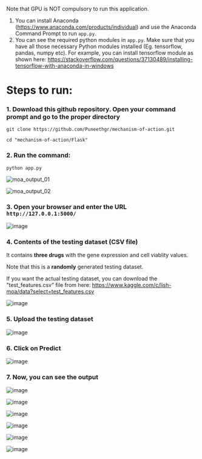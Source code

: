 Note that GPU is NOT compulsory to run this application.

1. You can install Anaconda (https://www.anaconda.com/products/individual) and use the Anaconda Command Prompt to run ```app.py```.
2. You can see the required python modules in ```app.py```. Make sure that you have all those necessary Python modules installed (Eg. tensorflow, pandas, numpy etc). For example, you can install tensorflow module as shown here: https://stackoverflow.com/questions/37130489/installing-tensorflow-with-anaconda-in-windows

# Steps to run:

### 1. Download this github repository. Open your command prompt and go to the proper directory 

``` git clone https://github.com/Puneethgr/mechanism-of-action.git ```

``` cd "mechanism-of-action/Flask" ```

### 2. Run the command:
``` python app.py ```

![moa_output_01](https://user-images.githubusercontent.com/36910708/124385746-a8611e00-dcf4-11eb-8549-be405f740376.JPG)

![moa_output_02](https://user-images.githubusercontent.com/36910708/124385754-abf4a500-dcf4-11eb-86fb-c98545f5cb1a.JPG)

### 3. Open your browser and enter the URL ``` http://127.0.0.1:5000/ ```

![image](https://user-images.githubusercontent.com/36910708/124385819-0130b680-dcf5-11eb-953b-431c14de0eb1.png)

### 4. Contents of the testing dataset (CSV file)

It contains **three drugs** with the gene expression and cell viablity values.

Note that this is a **randomly** generated testing dataset. 

If you want the actual testing dataset, you can download the "test_features.csv" file from here: https://www.kaggle.com/c/lish-moa/data?select=test_features.csv

![image](https://user-images.githubusercontent.com/36910708/125588170-5266f88e-970b-4538-b6b0-7dafe2cbff6d.png)

### 5. Upload the testing dataset

![image](https://user-images.githubusercontent.com/36910708/124385829-13aaf000-dcf5-11eb-97f2-017e6887f979.png)

### 6. Click on Predict

![image](https://user-images.githubusercontent.com/36910708/124385835-1d345800-dcf5-11eb-8dd3-59d519693032.png)

### 7. Now, you can see the output

![image](https://user-images.githubusercontent.com/36910708/125588907-2cef9a26-9efa-49b2-933d-dc723303ea69.png)

![image](https://user-images.githubusercontent.com/36910708/125589018-486acc87-cdd6-4e91-acc0-e0efc0fa9fe2.png)

![image](https://user-images.githubusercontent.com/36910708/125589067-4b5a9b12-0f3d-4c1e-b3aa-82ec8ee633c5.png)

![image](https://user-images.githubusercontent.com/36910708/125589109-70d1d0d0-66ac-456f-a54e-41572e8d94b1.png)

![image](https://user-images.githubusercontent.com/36910708/125589144-fbbfe35b-b573-4104-97a9-8cf8ebf5e19e.png)

![image](https://user-images.githubusercontent.com/36910708/125589173-80bb3dfc-e150-4a2b-a4d9-d8ea6d426438.png)
